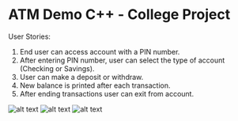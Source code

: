 # ATM Demo C++ - College Project


User Stories:

   1.  End user can access account with a PIN number.
   2.  After entering PIN number, user can select the type of account (Checking or Savings).
   3.  User can make a deposit or withdraw.
   4.  New balance is printed after each transaction.
   5.  After ending transactions user can exit from account.


![alt text](https://raw.githubusercontent.com/yemz/ATMDemo/master/images/bank1.png)
![alt text](https://raw.githubusercontent.com/yemz/ATMDemo/master/images/bank2.png)
![alt text](https://raw.githubusercontent.com/yemz/ATMDemo/master/images/bank3.png)
